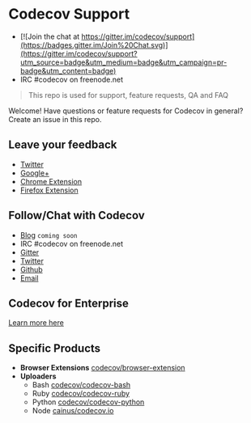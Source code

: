 # Codecov Support

- [![Join the chat at https://gitter.im/codecov/support](https://badges.gitter.im/Join%20Chat.svg)](https://gitter.im/codecov/support?utm_source=badge&utm_medium=badge&utm_campaign=pr-badge&utm_content=badge)
- IRC #codecov on freenode.net

> This repo is used for support, feature requests, QA and FAQ

Welcome! Have questions or feature requests for Codecov in general? Create an issue in this repo.

## Leave your feedback
- [Twitter](https://twitter.com/codecov)
- [Google+](https://plus.google.com/104298400123069697768)
- [Chrome Extension](https://chrome.google.com/webstore/detail/codecov-extension/keefkhehidemnokodkdkejapdgfjmijf)
- [Firefox Extension](https://addons.mozilla.org/en-US/firefox/addon/codecov-extension/)

## Follow/Chat with Codecov
- [Blog](http://blog.codecov.io) `coming soon`
- IRC #codecov on freenode.net
- [Gitter](https://gitter.im/codecov/support)
- [Twitter](https://twitter.com/codecov)
- [Github](https://github.com/codecov/support)
- [Email](mailto:hello@codecov.io)

## Codecov for Enterprise
[Learn more here](https://github.com/codecov/enterprise/wiki)


## Specific Products
- **Browser Extensions** [codecov/browser-extension](https://github.com/codecov/browser-extension)
- **Uploaders**
  - Bash [codecov/codecov-bash](https://github.com/codecov/codecov-bash)
  - Ruby [codecov/codecov-ruby](https://github.com/codecov/codecov-ruby)
  - Python [codecov/codecov-python](https://github.com/codecov/codecov-python)
  - Node [cainus/codecov.io](https://github.com/cainus/codecov.io)
